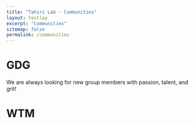 ```yaml
---
title: "Tahiri Lab - Communities"
layout: textlay
excerpt: "Communities"
sitemap: false
permalink: /communities
---
```


# GDG

We are always looking for new group members with passion, talent, and grit!

# WTM


